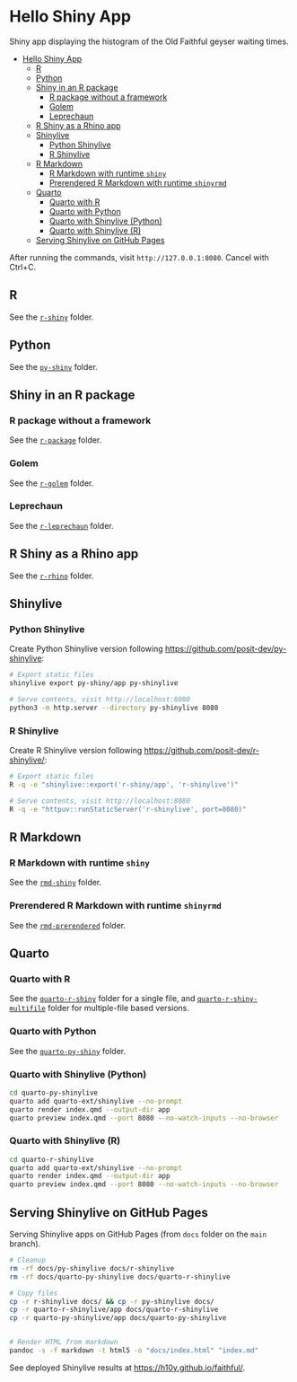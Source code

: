 # Hello Shiny App

Shiny app displaying the histogram of the Old Faithful geyser waiting times.

- [Hello Shiny App](#hello-shiny-app)
  - [R](#r)
  - [Python](#python)
  - [Shiny in an R package](#shiny-in-an-r-package)
    - [R package without a framework](#r-package-without-a-framework)
    - [Golem](#golem)
    - [Leprechaun](#leprechaun)
  - [R Shiny as a Rhino app](#r-shiny-as-a-rhino-app)
  - [Shinylive](#shinylive)
    - [Python Shinylive](#python-shinylive)
    - [R Shinylive](#r-shinylive)
  - [R Markdown](#r-markdown)
    - [R Markdown with runtime `shiny`](#r-markdown-with-runtime-shiny)
    - [Prerendered R Markdown with runtime `shinyrmd`](#prerendered-r-markdown-with-runtime-shinyrmd)
  - [Quarto](#quarto)
    - [Quarto with R](#quarto-with-r)
    - [Quarto with Python](#quarto-with-python)
    - [Quarto with Shinylive (Python)](#quarto-with-shinylive-python)
    - [Quarto with Shinylive (R)](#quarto-with-shinylive-r)
  - [Serving Shinylive on GitHub Pages](#serving-shinylive-on-github-pages)

After running the commands, visit `http://127.0.0.1:8080`. Cancel with Ctrl+C.

## R

See the [`r-shiny`](./r-shiny/) folder.

## Python

See the [`py-shiny`](./py-shiny/) folder.

## Shiny in an R package

### R package without a framework

See the [`r-package`](./r-package/) folder.

### Golem

See the [`r-golem`](./r-golem/) folder.

### Leprechaun

See the [`r-leprechaun`](./r-leprechaun/) folder.

## R Shiny as a Rhino app

See the [`r-rhino`](./r-rhino/) folder.

## Shinylive

### Python Shinylive

Create Python Shinylive version following <https://github.com/posit-dev/py-shinylive>:

```bash
# Export static files
shinylive export py-shiny/app py-shinylive

# Serve contents, visit http://localhost:8080
python3 -m http.server --directory py-shinylive 8080
```

### R Shinylive

Create R Shinylive version following <https://github.com/posit-dev/r-shinylive/>:

```bash
# Export static files
R -q -e "shinylive::export('r-shiny/app', 'r-shinylive')"

# Serve contents, visit http://localhost:8080
R -q -e "httpuv::runStaticServer('r-shinylive', port=8080)"
```

## R Markdown

### R Markdown with runtime `shiny`

See the [`rmd-shiny`](./rmd-shiny/) folder.

### Prerendered R Markdown with runtime `shinyrmd`

See the [`rmd-prerendered`](./rmd-prerendered/) folder.

## Quarto

### Quarto with R

See the [`quarto-r-shiny`](./quarto-r-shiny/) folder for a single file,
and [`quarto-r-shiny-multifile`](./quarto-r-shiny-multifile/) folder
for multiple-file based versions.

### Quarto with Python

See the [`quarto-py-shiny`](./quarto-py-shiny/) folder.

### Quarto with Shinylive (Python)

```bash
cd quarto-py-shinylive
quarto add quarto-ext/shinylive --no-prompt
quarto render index.qmd --output-dir app
quarto preview index.qmd --port 8080 --no-watch-inputs --no-browser
```

### Quarto with Shinylive (R)

```bash
cd quarto-r-shinylive
quarto add quarto-ext/shinylive --no-prompt
quarto render index.qmd --output-dir app
quarto preview index.qmd --port 8080 --no-watch-inputs --no-browser
```

## Serving Shinylive on GitHub Pages

Serving Shinylive apps on GitHub Pages (from `docs` folder on the `main` branch).

```bash
# Cleanup
rm -rf docs/py-shinylive docs/r-shinylive
rm -rf docs/quarto-py-shinylive docs/quarto-r-shinylive

# Copy files
cp -r r-shinylive docs/ && cp -r py-shinylive docs/
cp -r quarto-r-shinylive/app docs/quarto-r-shinylive
cp -r quarto-py-shinylive/app docs/quarto-py-shinylive


# Render HTML from markdown
pandoc -s -f markdown -t html5 -o "docs/index.html" "index.md"
```

See deployed Shinylive results at <https://h10y.github.io/faithful/>.
